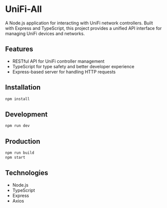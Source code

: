 # UniFi-All

A Node.js application for interacting with UniFi network controllers. Built with Express and TypeScript, this project provides a unified API interface for managing UniFi devices and networks.

## Features
- RESTful API for UniFi controller management
- TypeScript for type safety and better developer experience
- Express-based server for handling HTTP requests

## Installation
```bash
npm install
```

## Development
```bash
npm run dev
```

## Production
```bash
npm run build
npm start
```

## Technologies
- Node.js
- TypeScript
- Express
- Axios
